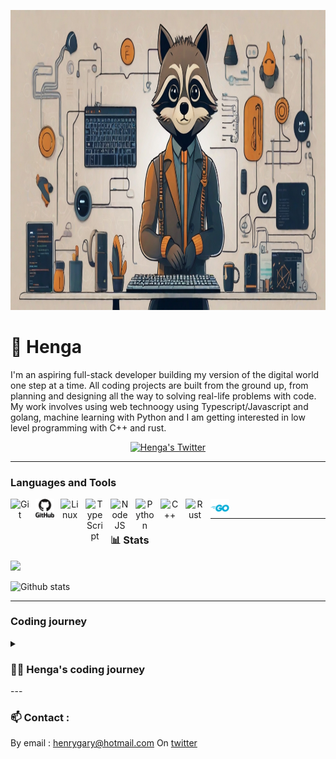 <a href="https://github.com/GaryHY" target="_blank"><img style="height: 480px; width: 1280px;" src="./.github/images/banner.jpg"></a>

# 🦝 Henga

I'm an aspiring full-stack developer building my version of the digital world one step at a time. All coding projects
are built from the ground up, from planning and designing all the way to solving real-life problems with code. My work 
involves using web technoogy using Typescript/Javascript and golang, machine learning with Python and I am getting
interested in low level programming with C++ and rust.

<!-- TODO: Add badges for my personal website, for the github basic stats (followers and stars) and personal website. -->

   <p align="center">
      <a href="http://x.com/henga">
        <img src="https://img.shields.io/badge/follow-%40henga%200-1DA1F2?label=Twitter&logo=twitter&style=for-the-badge&color=blue" alt="Henga's Twitter"/>
      </a>
   </p>

--- 
### Languages and Tools

<p align="center">
<img align="left" alt="Git" width="30px" style="padding-right:10px;" src="https://cdn.jsdelivr.net/gh/devicons/devicon/icons/git/git-original.svg" />
<img align="left" alt="GitHub" width="30px" style="padding-right:10px;" src="https://github.com/devicons/devicon/blob/v2.15.1/icons/github/github-original-wordmark.svg" />
<img align="left" alt="Linux" width="30px" style="padding-right:10px;" src="https://cdn.jsdelivr.net/gh/devicons/devicon/icons/linux/linux-original.svg" />
<img align="left" alt="TypeScript" width="30px" style="padding-right:10px;" src="https://cdn.jsdelivr.net/gh/devicons/devicon/icons/typescript/typescript-plain.svg" />
<img align="left" alt="NodeJS" width="30px" style="padding-right:10px;" src="https://cdn.jsdelivr.net/gh/devicons/devicon/icons/nodejs/nodejs-original.svg" />
<img align="left" alt="Python" width="30px" style="padding-right:10px;" src="https://cdn.jsdelivr.net/gh/devicons/devicon/icons/python/python-plain.svg" />
<img align="left" alt="C++" width="30px" style="padding-right:10px;" src="https://cdn.jsdelivr.net/gh/devicons/devicon/icons/cplusplus/cplusplus-line.svg" />
<img align="left" alt="Rust" width="30px" style="padding-right:10px;" src="https://cdn.jsdelivr.net/gh/devicons/devicon/icons/rust/rust-plain.svg" />
<img align="left" alt="Golang" width="30px" style="padding-right:10px;" src="https://github.com/devicons/devicon/blob/v2.15.1/icons/go/go-original-wordmark.svg" />
<br />
</p>

--- 

### 📊 Stats

<p align="center">
    
![](https://komarev.com/ghpvc/?username=GaryHY)

![Github stats](https://github-readme-stats.vercel.app/api?username=GaryHY&show_icons=true&include_all_commits=true&count_private=true) 
</p>

--- 

### Coding journey
<!-- TODO: Complete the coding journey -->

<details>
 <summary><h3>👨‍💻 Henga's coding journey</h3></summary>
   I started my coding journey as a naive mathematics student with ... 
</details>
--- 

### 📫 Contact :
By email : henrygary@hotmail.com
On [twitter](http://x.com/henga)

<!---
GaryHY/GaryHY is a ✨ special ✨ repository because its `README.md` (this file) appears on your GitHub profile.
You can click the Preview link to take a look at your changes.
--->
